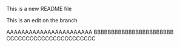 This is a new README file

This is an edit on the branch


AAAAAAAAAAAAAAAAAAAAAAA
BBBBBBBBBBBBBBBBBBBBBBB
CCCCCCCCCCCCCCCCCCCCCCC
